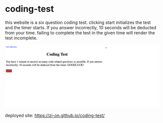 # coding-test

this website is a six question coding test. clicking start initializes the test and the timer starts. If you answer incorrectly, 10 seconds will be deducted from your time.
failing to complete the test in the given time will render the test incomplete.

<img src="./assets/pictures/coding-test.png" alt="Coding">

deployed site: https://zi-on.github.io/coding-test/